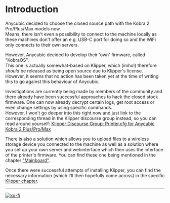 <link rel=”manifest” href=”docs/manifest.webmanifest”>

# Introduction
Anycubic decided to choose the closed source path with the Kobra 2 Pro/Plus/Max models now.  
Means, there isn't even a possibility to connect to the machine locally as these machines don't offer an e.g. USB-C port for doing so and the WiFi only connects to their own servers.  

However, Anycubic decided to develop their 'own' firmware, called "KobraOS".  
This one is actually somewhat-based on Klipper, which (imho!) therefore *should* be released as being open source due to Klipper's license.  
However, it seems that no action has been taken yet at the time of writing this to go against this behaviour of Anycubic.  

Investigations are currently being made by members of the community and there already have been successful approaches to hack the closed stock firmware. One can now already decrypt certain logs, get root access or even change settings by using specific commands.  
However, I won't go deeper into this right now and just link to the corresponding thread in the Klipper discourse group instead, so you can read around yourself: [Klipper Discourse Group: Printer.cfg for Anycubic Kobra 2 Plus/Pro/Max](https://klipper.discourse.group/t/printer-cfg-for-anycubic-kobra-2-plus-pro-max/11658)  

There is also a solution which allows you to upload files to a wireless storage device you connected to the machine as well as a solution where you set up your own server and webinterface which then uses the interface of the printer's firmware. You can find these one being mentioned in the chapter ["Mainboard"](../hardware/mainboard.md#connecting-to-the-printer-mainboard).  

Once there were successful attempts of installing Klipper, you can find the necessary information (which I'll then hopefully come across) in the specific [Klipper chapter](fw_klipper.md).  
 

---

[![ko-fi](https://ko-fi.com/img/githubbutton_sm.svg)](https://ko-fi.com/U6U5NPB51)  

